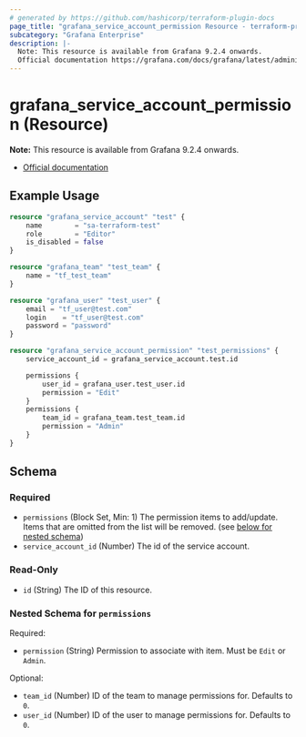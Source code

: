 ```yaml
---
# generated by https://github.com/hashicorp/terraform-plugin-docs
page_title: "grafana_service_account_permission Resource - terraform-provider-grafana"
subcategory: "Grafana Enterprise"
description: |-
  Note: This resource is available from Grafana 9.2.4 onwards.
  Official documentation https://grafana.com/docs/grafana/latest/administration/service-accounts/#manage-users-and-teams-permissions-for-a-service-account-in-grafana
---
```


# grafana_service_account_permission (Resource)

**Note:** This resource is available from Grafana 9.2.4 onwards.

* [Official documentation](https://grafana.com/docs/grafana/latest/administration/service-accounts/#manage-users-and-teams-permissions-for-a-service-account-in-grafana)

## Example Usage

```terraform
resource "grafana_service_account" "test" {
	name        = "sa-terraform-test"
	role        = "Editor"
	is_disabled = false
}

resource "grafana_team" "test_team" {
	name = "tf_test_team"
}

resource "grafana_user" "test_user" {
	email = "tf_user@test.com"
	login    = "tf_user@test.com"
	password = "password"
}

resource "grafana_service_account_permission" "test_permissions" {
	service_account_id = grafana_service_account.test.id

	permissions {
		user_id = grafana_user.test_user.id
		permission = "Edit"
	}
	permissions {
		team_id = grafana_team.test_team.id
		permission = "Admin"
	}
}
```

<!-- schema generated by tfplugindocs -->
## Schema

### Required

- `permissions` (Block Set, Min: 1) The permission items to add/update. Items that are omitted from the list will be removed. (see [below for nested schema](#nestedblock--permissions))
- `service_account_id` (Number) The id of the service account.

### Read-Only

- `id` (String) The ID of this resource.

<a id="nestedblock--permissions"></a>
### Nested Schema for `permissions`

Required:

- `permission` (String) Permission to associate with item. Must be `Edit` or `Admin`.

Optional:

- `team_id` (Number) ID of the team to manage permissions for. Defaults to `0`.
- `user_id` (Number) ID of the user to manage permissions for. Defaults to `0`.


